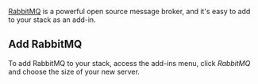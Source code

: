 

[RabbitMQ](http://www.rabbitmq.com) is a powerful open source message broker, and it's easy to add to your stack as an add-in.

## Add RabbitMQ
To add RabbitMQ to your stack, access the add-ins menu, click _RabbitMQ_ and choose the size of your new server.